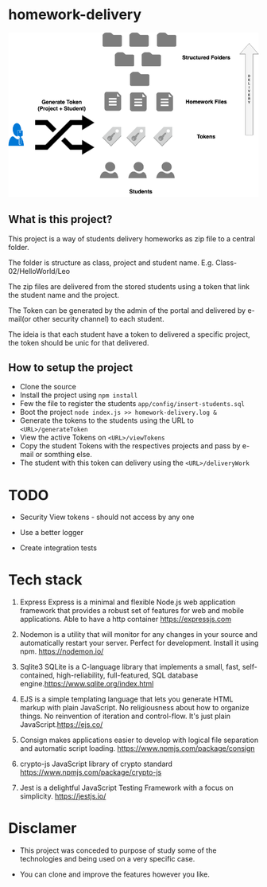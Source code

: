 # homework-delivery

![Alt text](./project-view.png?raw=true "View")

## What is this project?

This project is a way of students delivery homeworks as zip file to a central folder.

The folder is structure as class, project and student name. E.g. Class-02/HelloWorld/Leo

The zip files are delivered from the stored students using a token that link the student name and the project.

The Token can be generated by the admin of the portal and delivered by e-mail(or other security channel) to each student.

The ideia is that each student have a token to delivered a specific project, the token should be unic for that delivered.

## How to setup the project

- Clone the source
- Install the project using `npm install`
- Few the file to register the students `app/config/insert-students.sql`
- Boot the project `node index.js >> homework-delivery.log &`
- Generate the tokens to the students using the URL to `<URL>/generateToken`
- View the active Tokens on `<URL>/viewTokens`
- Copy the student Tokens with the respectives projects and pass by e-mail or somthing else.
- The student with this token can delivery using the `<URL>/deliveryWork`

# TODO

- Security View tokens - should not access by any one

- Use a better logger

- Create integration tests

# Tech stack

1) Express Express is a minimal and flexible Node.js web application framework that provides a robust set of features for web and mobile applications. Able to have a http container https://expressjs.com

2) Nodemon is a utility that will monitor for any changes in your source and automatically restart your server. Perfect for development. Install it using npm. https://nodemon.io/

3) Sqlite3 SQLite is a C-language library that implements a small, fast, self-contained, high-reliability, full-featured, SQL database engine.https://www.sqlite.org/index.html

4) EJS is a simple templating language that lets you generate HTML markup with plain JavaScript. No religiousness about how to organize things. No reinvention of iteration and control-flow. It's just plain JavaScript.https://ejs.co/

5) Consign makes applications easier to develop with logical file separation and automatic script loading. https://www.npmjs.com/package/consign

6) crypto-js JavaScript library of crypto standard https://www.npmjs.com/package/crypto-js

7) Jest is a delightful JavaScript Testing Framework with a focus on simplicity. https://jestjs.io/

# Disclamer

- This project was conceded to purpose of study some of the technologies and being used on a very specific case.

- You can clone and improve the features  however you like.
